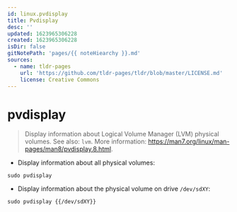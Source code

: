 ```yaml
---
id: linux.pvdisplay
title: Pvdisplay
desc: ''
updated: 1623965306228
created: 1623965306228
isDir: false
gitNotePath: 'pages/{{ noteHiearchy }}.md'
sources:
  - name: tldr-pages
    url: 'https://github.com/tldr-pages/tldr/blob/master/LICENSE.md'
    license: Creative Commons
---
```

# pvdisplay

> Display information about Logical Volume Manager (LVM) physical volumes.
> See also: `lvm`.
> More information: <https://man7.org/linux/man-pages/man8/pvdisplay.8.html>.

- Display information about all physical volumes:

`sudo pvdisplay`

- Display information about the physical volume on drive `/dev/sdXY`:

`sudo pvdisplay {{/dev/sdXY}}`

